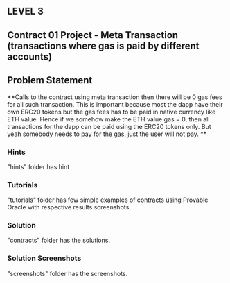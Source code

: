 ## LEVEL 3

## Contract 01 Project - Meta Transaction (transactions where gas is paid by different accounts)

## Problem Statement

**Calls to the contract using meta transaction then there will be 0 gas fees for all such transaction. This is important because most the dapp have their own ERC20 tokens but the gas fees has to be paid in native currency like ETH value. Hence if we somehow make the ETH value gas = 0, then all transactions for the dapp can be paid using the ERC20 tokens only. But yeah somebody needs to pay for the gas, just the user will not pay.  **

### Hints

"hints" folder has hint

### Tutorials

"tutorials" folder has few simple examples of contracts using Provable Oracle with respective results screenshots.

### Solution

"contracts" folder has the solutions.

### Solution Screenshots

"screenshots" folder has the screenshots.
